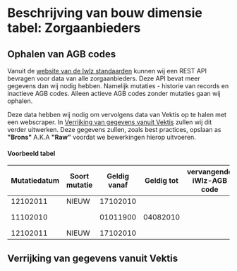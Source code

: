 # Beschrijving van bouw dimensie tabel: Zorgaanbieders



## Ophalen van AGB codes

Vanuit de [website van de Iwlz standaarden]("https://modules.istandaarden.nl/tabelbeheer/swagger-ui/index.html#/ZorgaanbiederController/getZorgaanbieders") kunnen wij een REST API bevragen voor data van alle zorgaanbieders. Deze API bevat meer gegevens dan wij nodig hebben. Namelijk mutaties - historie van records en inactieve AGB codes. Alleen actieve AGB codes zonder mutaties gaan wij ophalen.

Deze data hebben wij nodig om vervolgens data van Vektis op te halen met een webscraper. In [Verrijking van gegevens vanuit Vektis](#verrijking-van-gegevens-vanuit-vektis) zullen wij dit verder uitwerken. Deze gegevens zullen, zoals best practices, opslaan as **"Brons"** A.K.A **"Raw"** voordat we bewerkingen hierop uitvoeren.

#### Voorbeeld tabel

| **Mutatiedatum** | **Soort mutatie** | **Geldig vanaf** | **Geldig tot** | **vervangende iWlz-AGB code** | **iWlz-AGB** | **Naam instelling** | **Adres** | **Huisnummer** | **Huisnummertoevoeging** | **Postcode** | **Plaats**  | **Zorgkantoor** | **ERAI indicerend** |
|------------------|-------------------|------------------|----------------|-------------------------------|--------------|---------------------|-----------|----------------|--------------------------|--------------|-------------|-----------------|----------------------|
| 12102011         | NIEUW             | 17102010         |                |                               | 06010101     | Delfzicht           | JACHTLN   | 50             |                          | 9934JD       | DELFZYL     | 5501            |                      |
| 11102010         |                   | 01011900         | 04082010       |                               | 06010105     | REFAJA ZIEKENHUIS   | Postbus   | 109            |                          | 9500AC       | Stadskanaal | 5501            |                      |
| 12102011         | NIEUW             | 17102010         |                |                               | 06010107     | Martini             | POSTBUS   | 30033          |                          | 9700RM       | GRONINGEN   | 5501            |                     Ja |

## Verrijking van gegevens vanuit Vektis